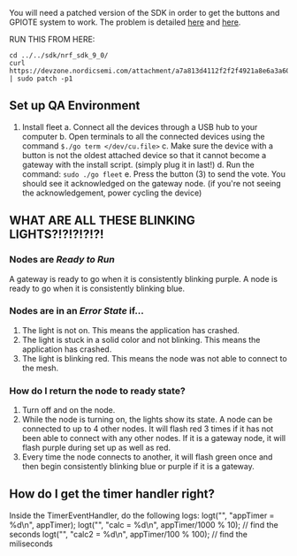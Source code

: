 You will need a patched version of the SDK in order to get the buttons and GPIOTE system to work. The problem is detailed [here](https://devzone.nordicsemi.com/question/47031/button-debouncer-nrf51822/) and [here](https://devzone.nordicsemi.com/question/40670/sdk81-and-sdk-90-app_gpiote-and-nrf_drv_gpiote-conflict/).

RUN THIS FROM HERE:
```
cd ../../sdk/nrf_sdk_9_0/
curl https://devzone.nordicsemi.com/attachment/a7a813d4112f2f2f4921a8e6a3a60b67 | sudo patch -p1
```

## Set up QA Environment
1. Install fleet
    a. Connect all the devices through a USB hub to your computer
    b. Open terminals to all the connected devices using the command `$./go term </dev/cu.file>`
    c. Make sure the device with a button is not the oldest attached device so that it cannot become a gateway with the install script. (simply plug it in last!)
    d. Run the command: `sudo ./go fleet`
    e. Press the button (3) to send the vote. You should see it acknowledged on the gateway node. (if you're not seeing the acknowledgement, power cycling the device)

## WHAT ARE ALL THESE BLINKING LIGHTS?!?!?!?!?!
### Nodes are *Ready to Run*
A gateway is ready to go when it is consistently blinking purple.
A node is ready to go when it is consistently blinking blue.

### Nodes are in an *Error State* if...
1. The light is not on. This means the application has crashed.
2. The light is stuck in a solid color and not blinking. This means the application has crashed.
3. The light is blinking red. This means the node was not able to connect to the mesh.

### How do I return the node to ready state?
1. Turn off and on the node.
2. While the node is turning on, the lights show its state. A node can be connected to up to 4 other nodes. It will flash red 3 times if it has not been able to connect with any other nodes. If it is a gateway node, it will flash purple during set up as well as red.
3. Every time the node connects to another, it will flash green once and then begin consistently blinking blue or purple if it is a gateway.

## How do I get the timer handler right?
Inside the TimerEventHandler, do the following logs:
logt("<yourtag>", "appTimer = %d\n", appTimer);
logt("<yourtag>", "calc = %d\n", appTimer/1000 % 10);  // find the seconds
logt("<yourtag>", "calc2 = %d\n", appTimer/100 % 100); // find the miliseconds
